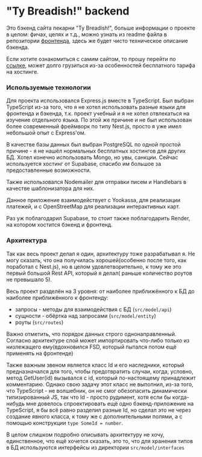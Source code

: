 # "Ty Breadish!" backend

Это бэкенд сайта пекарни "Ty Breadish!", больше информации о проекте в целом: фичах, целях и т.д., можно узнать из readme файла в репозитории [фронтенда](https://github.com/grommoott/ty-breadish), здесь же будет чисто техническое описание бэкенда.

Если хотите ознакомиться с самим сайтом, то прошу перейти по [ссылке](https://ty-breadish.onrender.com/), может долго грузиться из-за особенностей бесплатного тарифа на хостинге.

### Используемые технологии

Для проекта использовался Express.js вместе в TypeScript. Был выбран TypeScript из-за того, что я не хотел использовать разные языки для фронтенда и бэкенда, т.к. проект учебный и я не хотел отвлекаться на изучение отдельного языка. По этой же причине и не был использован более современный фреймворк по типу Nest.js, просто я уже имел небольшой опыт с Express'ом.

В качестве базы данных был выбран PostgreSQL по одной простой причине - я не нашёл нормальных бесплатных хостингов для других БД. Хотел конечно использовать Mongo, но увы, санкции. Сейчас используется хостинг от Supabase, спасибо им большое за предоставленные возможности.

Также использовался Nodemailer для отправки писем и Handlebars в качестве шаблонизатора для них.

Данное приложение взаимодействует с Yookassa, для реализации платежей, и с OpenStreetMap для реализации интерактивных карт.

Раз уж поблагодарил Supabase, то стоит также поблагодарить Render, на котором хостится бэкенд и фронтенд.

### Архитектура

Так как весь проект делал я один, архитектуру тоже разрабатывал я. Не могу сказать, что она получилась хорошей(особенно после того, как поработал с Nest.js), но в целом удовлетворительно, к тому же это первый большой Rest API, который я делал( раньше количество роутов не превышало 5).

Весь проект разделён на 3 уровня: от наиболее приближённого к БД до наиболее приближённого к фронтенду:
- запросы - методы для взаимодействия с БД (`src/model/api`)
- сущности - обёртка над запросами (`src/model/entity`)
- роуты (`src/routes`)

Важно отметить, что порядок данных строго однонаправленный. Согласно архитектуре слой может импортировать что-либо только из низлежащего ему(вдохновился FSD, который пытался потом ещё применять на фронтенде)

Также важным звеном является класс Id и его наследники, который предназначался для того, чтобы предотвратить случаи, когда, условно, метод GetUser(id) вызывался с id, который по-настоящему принадлежит комментарию. Однако свою задачу этот класс не выполнил, из-за того, что TypeScript - не волшебник, он не смог обезопасить динамически типизированный JS, так что Id - просто рудимент, хотя если бы когда-нибудь мне довелось спроектировать ещё одно бэкенд-приложение на TypeScript, я бы всё равно разделил разные Id, но сделал это не через создание явного класса, к тому же с дополнительными полями, а с помощью конструкции `type SomeId = number`.

В целом слишком подробно описывать архитектуру не хочу, единственное, что ещё хочется сказать, это то, что для хранения типов в БД используются интерфейсы из директории `src/model/interfaces`
